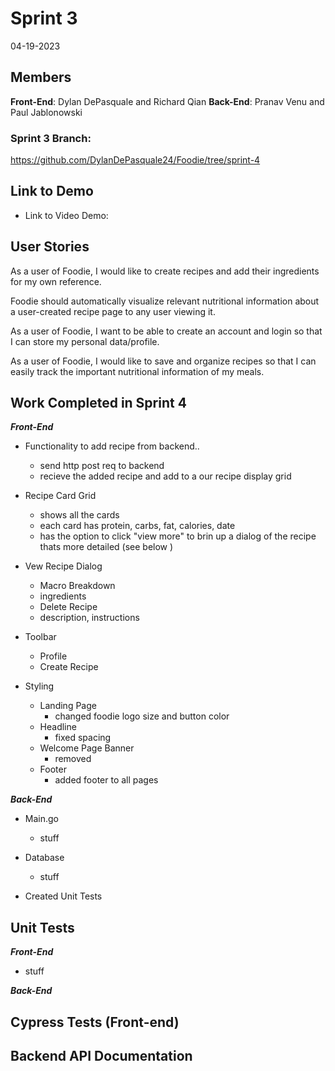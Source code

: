 # Sprint 3
04-19-2023
## Members
**Front-End**: Dylan DePasquale and Richard Qian
**Back-End**: Pranav Venu and Paul Jablonowski

### Sprint 3 Branch: 
https://github.com/DylanDePasquale24/Foodie/tree/sprint-4

## Link to Demo
- Link to Video Demo: 


## User Stories

As a user of Foodie, I would like to create recipes and add their ingredients for my own reference.

Foodie should automatically visualize relevant nutritional information about a user-created recipe page to any user viewing it.

As a user of Foodie, I want to be able to create an account and login so that I can store my personal data/profile.

As a user of Foodie, I would like to save and organize recipes so that I can easily track the important nutritional information of my meals.


## Work Completed in Sprint 4

***Front-End***
* Functionality to add recipe from backend..
  * send http post req to backend
  * recieve the added recipe and add to a our recipe display grid

* Recipe Card Grid
  * shows all the cards 
  * each card has protein, carbs, fat, calories, date
  * has the option to click "view more" to brin up a dialog of the recipe thats more detailed (see below )

* Vew Recipe Dialog
  * Macro Breakdown
  * ingredients
  * Delete Recipe
  * description, instructions
  
* Toolbar 
  * Profile
  * Create Recipe
  
* Styling
  * Landing Page
    * changed foodie logo size and button color
  * Headline
    * fixed spacing 
  * Welcome Page Banner
    * removed
  * Footer
    * added footer to all pages

 

***Back-End***
* Main.go

  * stuff

* Database

  * stuff
  
* Created Unit Tests


## Unit Tests

***Front-End***
* stuff

***Back-End***



## Cypress Tests (Front-end)




## Backend API Documentation
